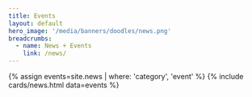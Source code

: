```yaml
---
title: Events
layout: default
hero_image: '/media/banners/doodles/news.png'
breadcrumbs:
  - name: News + Events
    link: /news/
---
```


{% assign events=site.news | where: 'category', 'event' %}
{% include cards/news.html data=events %}